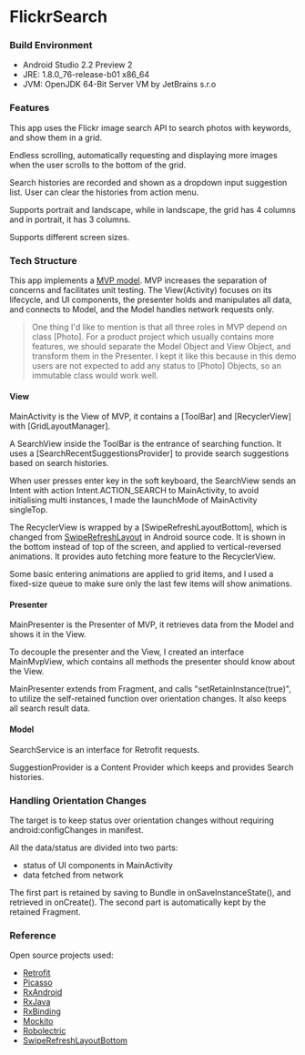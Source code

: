 # FlickrSearch

### Build Environment
* Android Studio 2.2 Preview 2
* JRE: 1.8.0_76-release-b01 x86_64
* JVM: OpenJDK 64-Bit Server VM by JetBrains s.r.o

### Features
This app uses the Flickr image search API to search photos with keywords, and show them in a grid.

Endless scrolling, automatically requesting and displaying more images when the user scrolls to the bottom of the grid.

Search histories are recorded and shown as a dropdown input suggestion list. User can clear the histories from action menu.

Supports portrait and landscape, while in landscape, the grid has 4 columns and in portrait, it has 3 columns.

Supports different screen sizes.

### Tech Structure

This app implements a [MVP model](http://code.tutsplus.com/tutorials/an-introduction-to-model-view-presenter-on-android--cms-26162). MVP increases the separation of concerns and facilitates unit testing. The View(Activity) focuses on its lifecycle, and UI components, the presenter holds and manipulates all data, and connects to Model, and the Model handles network requests only. 

> One thing I'd like to mention is that all three roles in MVP depend on class [Photo]. For a product project which usually contains more features, we should separate the Model Object and View Object, and transform them in the Presenter.
> I kept it like this because in this demo users are not expected to add any status to [Photo] Objects, so an immutable class would work well.

#### View

MainActivity is the View of MVP, it contains a [ToolBar] and [RecyclerView] with [GridLayoutManager]. 

A SearchView inside the ToolBar is the entrance of searching function. It uses a [SearchRecentSuggestionsProvider] to provide search suggestions based on search histories. 

When user presses enter key in the soft keyboard, the SearchView sends an Intent with action Intent.ACTION_SEARCH to MainActivity, to avoid initialising multi instances, I made the launchMode of MainActivity singleTop.

The RecyclerView is wrapped by a [SwipeRefreshLayoutBottom], which is changed from [SwipeRefreshLayout](https://developer.android.com/reference/android/support/v4/widget/SwipeRefreshLayout.html) in Android source code. It is shown in the bottom instead of top of the screen, and applied to vertical-reversed animations. It provides auto fetching more feature to the RecyclerView.

Some basic entering animations are applied to grid items, and I used a fixed-size queue to make sure only the last few items will show animations.

#### Presenter
MainPresenter is the Presenter of MVP, it retrieves data from the Model and shows it in the View. 

To decouple the presenter and the View, I created an interface MainMvpView, which contains all methods the presenter should know about the View.

MainPresenter extends from Fragment, and calls "setRetainInstance(true)", to utilize the self-retained function over orientation changes. It also keeps all search result data.

#### Model
SearchService is an interface for Retrofit requests.

SuggestionProvider is a Content Provider which keeps and provides Search histories.


### Handling Orientation Changes
The target is to keep status over orientation changes without requiring android:configChanges in manifest. 

All the data/status are divided into two parts: 
* status of UI components in MainActivity
* data fetched from network

The first part is retained by saving to Bundle in onSaveInstanceState(), and retrieved in onCreate(). The second part is automatically kept by the retained Fragment.

### Reference
Open source projects used:
* [Retrofit](https://github.com/square/retrofit)
* [Picasso](https://github.com/square/picasso)
* [RxAndroid](https://github.com/ReactiveX/RxAndroid)
* [RxJava](https://github.com/ReactiveX/RxJava)
* [RxBinding](https://github.com/JakeWharton/RxBinding)
* [Mockito](https://github.com/mockito/mockito)
* [Robolectric](http://robolectric.org/)
* [SwipeRefreshLayoutBottom](https://github.com/JohannBlake/SwipeRefreshLayoutBottom)
